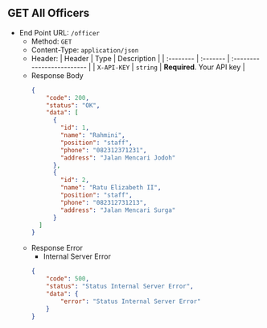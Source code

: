 ## GET All Officers
- End Point URL: `/officer`
    - Method: `GET`
    - Content-Type: `application/json`
    - Header:
      | Header 	| Type     | Description                |
      | :-------- | :------- | :------------------------- |
      | `X-API-KEY` | `string` | **Required**. Your API key |
    - Response Body
      ```json
      {
          "code": 200,
          "status": "OK",
          "data": [
            {
              "id": 1,
              "name": "Rahmini",
              "position": "staff",
              "phone": "082312371231",
              "address": "Jalan Mencari Jodoh"
            },
            {
              "id": 2,
              "name": "Ratu Elizabeth II",
              "position": "staff",
              "phone": "082312731213",
              "address": "Jalan Mencari Surga"
            }   
        ] 
      }
      ```
    - Response Error
        - Internal Server Error
      ```json
      {
          "code": 500,
          "status": "Status Internal Server Error",
          "data": {
              "error": "Status Internal Server Error"
          }
      }
      ```